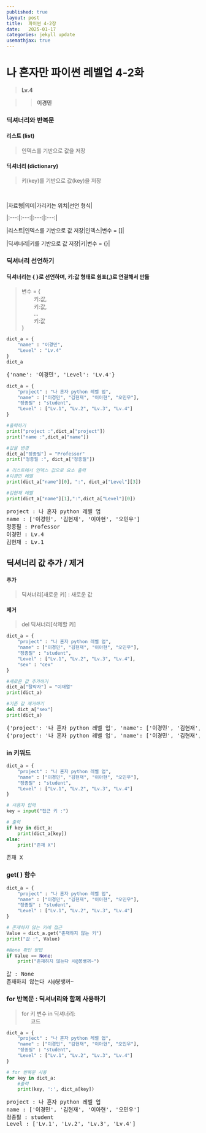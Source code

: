 ```yaml
---
published: true
layout: post
title:  파이썬 4-2장
date:   2025-01-17
categories: jekyll update
usemathjax: true
---
```


<head>
  <style>
    table.dataframe {
      white-space: normal;
      width: 100%;
      height: 240px;
      display: block;
      overflow: auto;
      font-family: Arial, sans-serif;
      font-size: 0.9rem;
      line-height: 20px;
      text-align: center;
      border: 0px !important;
    }

    table.dataframe th {
      text-align: center;
      font-weight: bold;
      padding: 8px;
    }

    table.dataframe td {
      text-align: center;
      padding: 8px;
    }

    table.dataframe tr:hover {
      background: #b8d1f3; 
    }

    .output_prompt {
      overflow: auto;
      font-size: 0.9rem;
      line-height: 1.45;
      border-radius: 0.3rem;
      -webkit-overflow-scrolling: touch;
      padding: 0.8rem;
      margin-top: 0;
      margin-bottom: 15px;
      font: 1rem Consolas, "Liberation Mono", Menlo, Courier, monospace;
      color: $code-text-color;
      border: solid 1px $border-color;
      border-radius: 0.3rem;
      word-break: normal;
      white-space: pre;
    }

  .dataframe tbody tr th:only-of-type {
      vertical-align: middle;
  }

  .dataframe tbody tr th {
      vertical-align: top;
  }

  .dataframe thead th {
      text-align: center !important;
      padding: 8px;
  }

  .page__content p {
      margin: 0 0 0px !important;
  }

  .page__content p > strong {
    font-size: 0.8rem !important;
  }

  </style>
</head>


# **나 혼자만 파이썬 레벨업 4-2화**



> **Lv.4**

>> **이경민**


### **딕셔너리와 반복문**



#### **리스트 (list)**

> 인덱스를 기반으로 값을 저장



#### **딕셔너리 (dictionary)**

> 키(key)를 기반으로 값(key)을 저장



<br>



|자료형|의미|가리키는 위치|선언 형식|

|:---:|:---:|:---:|:---:|

|리스트|인덱스를 기반으로 값 저장|인덱스|변수 = []|

|딕셔너리|키를 기반으로 값 저장|키|변수 = {}|


### 딕셔너리 선언하기



#### 딕셔너리는 { }로 선언하며, 키:값 형태로 쉼표(,)로 연결해서 만듦



> 변수 = {<br>&#160;&#160;&#160;&#160;&#160;&#160;&#160;&#160;키:값,<br>&#160;&#160;&#160;&#160;&#160;&#160;&#160;&#160;키:값,<br>&#160;&#160;&#160;&#160;&#160;&#160;&#160;&#160;...<br>&#160;&#160;&#160;&#160;&#160;&#160;&#160;&#160;키:값<br>}



```python
dict_a = {
    "name" : "이경민",
    "Level" : "Lv.4"
}
dict_a
```

<pre>
{'name': '이경민', 'Level': 'Lv.4'}
</pre>

```python
dict_a = {
    "project" : "나 혼자 python 레벨 업",
    "name" : ["이경민", "김현재", "이아현", "오민우"],
    "정종필" : "student",
    "Level" : ["Lv.1", "Lv.2", "Lv.3", "Lv.4"]
}

#출력하기
print("project :",dict_a["project"])
print("name :",dict_a["name"])

#값을 변경
dict_a["정종필"] = "Professor"
print("정종필 :", dict_a["정종필"])

# 리스트에서 인덱스 값으로 요소 출력
#이경민 레벨
print(dict_a["name"][0], ":", dict_a["Level"][3])

#김현재 레벨
print(dict_a["name"][1],":",dict_a["Level"][0])
```

<pre>
project : 나 혼자 python 레벨 업
name : ['이경민', '김현재', '이아현', '오민우']
정종필 : Professor
이경민 : Lv.4
김현재 : Lv.1
</pre>
## **딕셔너리 값 추가 / 제거**



#### **추가**



> 딕셔너리[새로운 키] : 새로운 값



#### **제거**



> del 딕셔너리[삭제할 키]



```python
dict_a = {
    "project" : "나 혼자 python 레벨 업",
    "name" : ["이경민", "김현재", "이아현", "오민우"],
    "정종필" : "student",
    "Level" : ["Lv.1", "Lv.2", "Lv.3", "Lv.4"],
    "sex" : "cex"
}

#새로운 값 추가하기
dict_a["탈락자"] = "이재열"
print(dict_a)

#기존 값 제거하기
del dict_a["sex"]
print(dict_a)
```

<pre>
{'project': '나 혼자 python 레벨 업', 'name': ['이경민', '김현재', '이아현', '오민우'], '정종필': 'student', 'Level': ['Lv.1', 'Lv.2', 'Lv.3', 'Lv.4'], 'sex': 'cex', '탈락자': '이재열'}
{'project': '나 혼자 python 레벨 업', 'name': ['이경민', '김현재', '이아현', '오민우'], '정종필': 'student', 'Level': ['Lv.1', 'Lv.2', 'Lv.3', 'Lv.4'], '탈락자': '이재열'}
</pre>
### **in 키워드**




```python
dict_a = {
    "project" : "나 혼자 python 레벨 업",
    "name" : ["이경민", "김현재", "이아현", "오민우"],
    "정종필" : "student",
    "Level" : ["Lv.1", "Lv.2", "Lv.3", "Lv.4"]
}

# 사용자 입력
key = input("접근 키 :")

# 출력
if key in dict_a:
    print(dict_a[key])
else:
    print("존재 X")
```

<pre>
존재 X
</pre>
### **get( ) 함수**



```python
dict_a = {
    "project" : "나 혼자 python 레벨 업",
    "name" : ["이경민", "김현재", "이아현", "오민우"],
    "정종필" : "student",
    "Level" : ["Lv.1", "Lv.2", "Lv.3", "Lv.4"]
}

# 존재하지 않는 키에 접근
Value = dict_a.get("존재하지 않는 키")
print("값 :", Value)

#None 확인 방법
if Value == None:
    print("존재하지 않는다 시@봉뱅꺼~")
```

<pre>
값 : None
존재하지 않는다 시@봉뱅꺼~
</pre>
### **for 반복문** : 딕셔너리와 함께 사용하기



> for 키 변수 in 딕셔너리:<br>&#160;&#160;&#160;&#160;&#160;&#160;코드



```python
dict_a = {
    "project" : "나 혼자 python 레벨 업",
    "name" : ["이경민", "김현재", "이아현", "오민우"],
    "정종필" : "student",
    "Level" : ["Lv.1", "Lv.2", "Lv.3", "Lv.4"]
}

# for 반복문 사용
for key in dict_a:
    #출력
    print(key, ':', dict_a[key])
```

<pre>
project : 나 혼자 python 레벨 업
name : ['이경민', '김현재', '이아현', '오민우']
정종필 : student
Level : ['Lv.1', 'Lv.2', 'Lv.3', 'Lv.4']
</pre>
